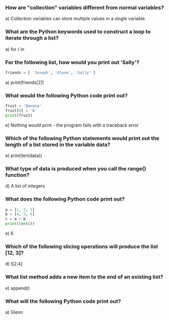 ### How are "collection" variables different from normal variables?
a) Collection variables can store multiple values in a single variable

### What are the Python keywords used to construct a loop to iterate through a list?
a) for / in

### For the following list, how would you print out 'Sally'?
```python
friends = [ 'Joseph', 'Glenn', 'Sally' ]
```
a) print(friends[2])

### What would the following Python code print out?
```python
fruit = 'Banana'
fruit[0] = 'b'
print(fruit)
```
e) Nothing would print - the program fails with a traceback error

### Which of the following Python statements would print out the length of a list stored in the variable data?
e) print(len(data))

### What type of data is produced when you call the range() function?
d) A list of integers

### What does the following Python code print out?
```python
a = [1, 2, 3]
b = [4, 5, 6]
c = a + b
print(len(c))
```
e) 6

### Which of the following slicing operations will produce the list [12, 3]?
d) t[2:4]

### What list method adds a new item to the end of an existing list?
e) append()

### What will the following Python code print out? 
a) Glenn
